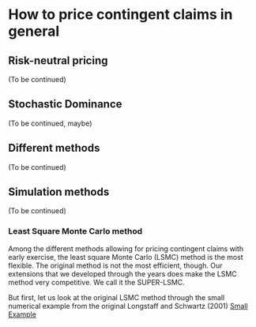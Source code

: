 # How to price contingent claims in general


## Risk-neutral pricing
(To be continued)

## Stochastic Dominance
(To be continued, maybe)

## Different methods
(To be continued)

## Simulation methods
(To be continued)

### Least Square Monte Carlo method
Among the different methods allowing for pricing contingent claims with early exercise, the least square Monte Carlo (LSMC) method is the most flexible. 
The original method is not the most efficient, though. Our extensions that we developed through the years does make the LSMC method very competitive. We call it the SUPER-LSMC.

But first, let us look at the original LSMC method through the small numerical example from the original Longstaff and Schwartz (2001) [Small Example](https://github.com/pletourneau-lsmc/SUPER_LSMC/tree/main/fundamental/L-S_small_example)

